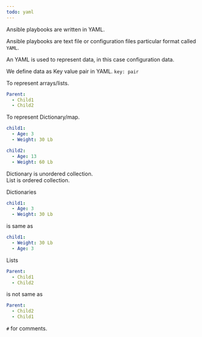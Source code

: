```yaml
---
todo: yaml
---
```


Ansible playbooks are written in YAML.  

Ansible playbooks are text file or configuration files particular format called `YAML`.  

An YAML is used to represent data, in this case configuration data.  

We define data as Key value pair in YAML. 
`key: pair`   

To represent arrays/lists.  
```yml
Parent:
  - Child1
  - Child2
```

To represent Dictionary/map.   
```yml
child1:
  - Age: 3
  - Weight: 30 Lb

child2:
  - Age: 13
  - Weight: 60 Lb
```

Dictionary is unordered collection.  
List is ordered collection.  

Dictionaries    
```yml
child1:
  - Age: 3
  - Weight: 30 Lb
```
is same as 
```yml
child1:
  - Weight: 30 Lb
  - Age: 3
```

Lists  
```yml
Parent:
  - Child1
  - Child2
```
is not same as 
```yml
Parent:
  - Child2
  - Child1
```

`#` for comments.  


